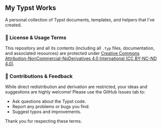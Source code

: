 ## My Typst Works

A personal collection of Typst documents, templates, and helpers that I've created.

### 📜 License & Usage Terms

This repository and all its contents (including all `.typ` files, documentation, and associated resources) are protected under [Creative Commons Attribution-NonCommercial-NoDerivatives 4.0 International (CC BY-NC-ND 4.0)](https://creativecommons.org/licenses/by-nc-nd/4.0/).

### 💬 Contributions & Feedback

While direct redistribution and derivation are restricted, your ideas and suggestions are highly welcome! Please use the GitHub Issues tab to:
- Ask questions about the Typst code.
- Report any problems or bugs you find.
- Suggest typos and improvements.

Thank you for respecting these terms.
